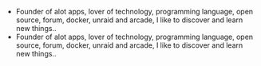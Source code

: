 - Founder of alot apps, lover of technology, programming language, open source, forum, docker, unraid and arcade, I like to discover and learn new things..
  <br>
- Founder of alot apps, lover of technology, programming language, open source, forum, docker, unraid and arcade, I like to discover and learn new things..
  <br>

